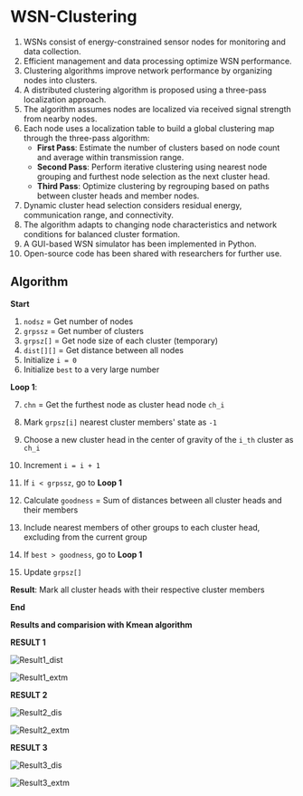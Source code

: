 # WSN-Clustering
1. WSNs consist of energy-constrained sensor nodes for monitoring and data collection.
2. Efficient management and data processing optimize WSN performance.
3. Clustering algorithms improve network performance by organizing nodes into clusters.
4. A distributed clustering algorithm is proposed using a three-pass localization approach.
5. The algorithm assumes nodes are localized via received signal strength from nearby nodes.
6. Each node uses a localization table to build a global clustering map through the three-pass algorithm:
   - **First Pass**: Estimate the number of clusters based on node count and average within transmission range.
   - **Second Pass**: Perform iterative clustering using nearest node grouping and furthest node selection as the next cluster head.
   - **Third Pass**: Optimize clustering by regrouping based on paths between cluster heads and member nodes.
7. Dynamic cluster head selection considers residual energy, communication range, and connectivity.
8. The algorithm adapts to changing node characteristics and network conditions for balanced cluster formation.
9. A GUI-based WSN simulator has been implemented in Python.
10. Open-source code has been shared with researchers for further use.


## Algorithm

**Start**

1. `nodsz` = Get number of nodes
2. `grpssz` = Get number of clusters
3. `grpsz[]` = Get node size of each cluster (temporary)
4. `dist[][]` = Get distance between all nodes
5. Initialize `i = 0`
6. Initialize `best` to a very large number

**Loop 1**:

7. `chn` = Get the furthest node as cluster head node `ch_i`
8. Mark `grpsz[i]` nearest cluster members' state as `-1`
9. Choose a new cluster head in the center of gravity of the `i_th` cluster as `ch_i`
10. Increment `i = i + 1`
11. If `i < grpssz`, go to **Loop 1**

12. Calculate `goodness` = Sum of distances between all cluster heads and their members
13. Include nearest members of other groups to each cluster head, excluding from the current group

14. If `best > goodness`, go to **Loop 1**

15. Update `grpsz[]`

**Result**: Mark all cluster heads with their respective cluster members

**End**

**Results and comparision with Kmean algorithm**

**RESULT 1**

![Result1_dist](https://github.com/user-attachments/assets/f2a230fd-eb12-486e-ad16-dcbc3ca2e6bf)

![Result1_extm](https://github.com/user-attachments/assets/02e0679d-eb61-405b-b8e2-62440919aa79)


**RESULT 2**


![Result2_dis](https://github.com/user-attachments/assets/c9d2add3-9557-4e06-b1fe-e18eedf476bd)


![Result2_extm](https://github.com/user-attachments/assets/0dd04c22-bedd-42ce-8e9e-ba2cd923fcd7)


**RESULT 3**


![Result3_dis](https://github.com/user-attachments/assets/62cddd48-cf47-44ad-acb1-3b2445d211f4)


![Result3_extm](https://github.com/user-attachments/assets/002cfc54-2f13-449a-964e-2b0da62d8161)
